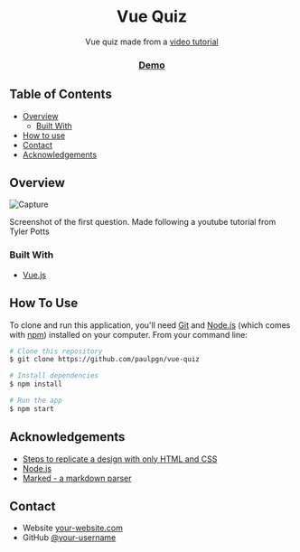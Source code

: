 <!-- Please update value in the {}  -->

<h1 align="center">Vue Quiz</h1>

<div align="center">
   Vue quiz made from a <a href="https://www.youtube.com/watch?v=6cXWWOxrZiw">video tutorial </a>
</div>

<div align="center">
  <h3>
    <a href="https://deft-taffy-d40aa0.netlify.app/">
      Demo
    </a>

  </h3>
</div>

<!-- TABLE OF CONTENTS -->

## Table of Contents

- [Overview](#overview)
  - [Built With](#built-with)
- [How to use](#how-to-use)
- [Contact](#contact)
- [Acknowledgements](#acknowledgements)

<!-- OVERVIEW -->

## Overview

![Capture](https://user-images.githubusercontent.com/105318234/168264633-083d784c-e61b-4eed-9df3-3f92b27a8cb2.JPG)

Screenshot of the first question.
Made following a youtube tutorial from Tyler Potts

### Built With

<!-- This section should list any major frameworks that you built your project using. Here are a few examples.-->

- [Vue.js](https://vuejs.org/)


## How To Use

<!-- This is an example, please update according to your application -->

To clone and run this application, you'll need [Git](https://git-scm.com) and [Node.js](https://nodejs.org/en/download/) (which comes with [npm](http://npmjs.com)) installed on your computer. From your command line:

```bash
# Clone this repository
$ git clone https://github.com/paulpgn/vue-quiz

# Install dependencies
$ npm install

# Run the app
$ npm start
```

## Acknowledgements

<!-- This section should list any articles or add-ons/plugins that helps you to complete the project. This is optional but it will help you in the future. For exmpale -->

- [Steps to replicate a design with only HTML and CSS](https://devchallenges-blogs.web.app/how-to-replicate-design/)
- [Node.js](https://nodejs.org/)
- [Marked - a markdown parser](https://github.com/chjj/marked)

## Contact

- Website [your-website.com](https://paulpgn.com)
- GitHub [@your-username](https://github.com/paulpgn)

